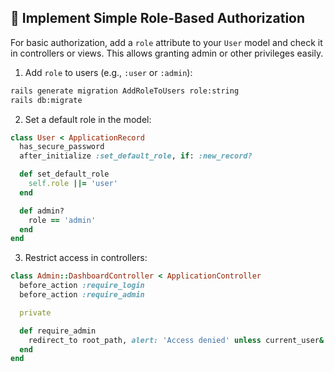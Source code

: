 ## 🎩 Implement Simple Role-Based Authorization

For basic authorization, add a `role` attribute to your `User` model and check it in controllers or views. This allows granting admin or other privileges easily.

1. Add `role` to users (e.g., `:user` or `:admin`):

```bash
rails generate migration AddRoleToUsers role:string
rails db:migrate
```

2. Set a default role in the model:

```ruby
class User < ApplicationRecord
  has_secure_password
  after_initialize :set_default_role, if: :new_record?

  def set_default_role
    self.role ||= 'user'
  end

  def admin?
    role == 'admin'
  end
end
```

3. Restrict access in controllers:

```ruby
class Admin::DashboardController < ApplicationController
  before_action :require_login
  before_action :require_admin

  private

  def require_admin
    redirect_to root_path, alert: 'Access denied' unless current_user&.admin?
  end
end
```